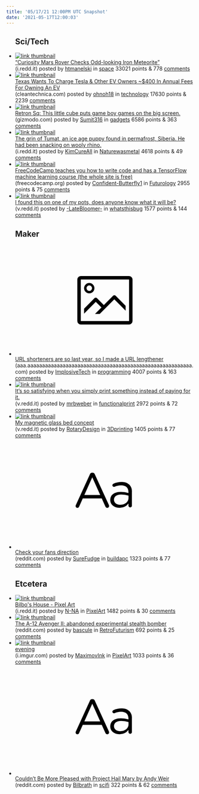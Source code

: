 ```yaml
---
title: '05/17/21 12:00PM UTC Snapshot'
date: '2021-05-17T12:00:03'
---
```

<ul>
<h2>Sci/Tech</h2>

<li><a href='https://i.redd.it/gxosdnakmiz61.jpg'><img src='https://a.thumbs.redditmedia.com/SehQZgl-OEE4mcWfdNosQdPTN85fByL82gbjABNgNb8.jpg' alt='link thumbnail'></a><div><div class='linkTitle'><a href='https://i.redd.it/gxosdnakmiz61.jpg'>“Curiosity Mars Rover Checks Odd-looking Iron Meteorite”</a></div>(i.redd.it) posted by <a href='https://www.reddit.com/user/htmanelski'>htmanelski</a> in <a href='https://www.reddit.com/r/space'>space</a> 33021 points & 778 <a href='https://www.reddit.com/r/space/comments/ndsy9h/curiosity_mars_rover_checks_oddlooking_iron/'>comments</a></div></li>

<li><a href='https://cleantechnica.com/2021/05/14/texas-wants-to-charge-tesla-other-ev-owners-400-in-annual-fees-for-owning-an-ev/'><img src='https://b.thumbs.redditmedia.com/n0ZusmSWVXexGFa_68R_JwWrmCDMLG64XHN4q5icEHo.jpg' alt='link thumbnail'></a><div><div class='linkTitle'><a href='https://cleantechnica.com/2021/05/14/texas-wants-to-charge-tesla-other-ev-owners-400-in-annual-fees-for-owning-an-ev/'>Texas Wants To Charge Tesla &amp; Other EV Owners ~$400 In Annual Fees For Owning An EV</a></div>(cleantechnica.com) posted by <a href='https://www.reddit.com/user/ohnoh18'>ohnoh18</a> in <a href='https://www.reddit.com/r/technology'>technology</a> 17630 points & 2239 <a href='https://www.reddit.com/r/technology/comments/ndspsd/texas_wants_to_charge_tesla_other_ev_owners_400/'>comments</a></div></li>

<li><a href='https://gizmodo.com/this-little-cube-puts-game-boy-games-on-the-big-screen-1846775777'><img src='https://b.thumbs.redditmedia.com/QCOyN3YVVJzsP6ZFyGYzC6xrLwy8dYHtFnV5arrAg9s.jpg' alt='link thumbnail'></a><div><div class='linkTitle'><a href='https://gizmodo.com/this-little-cube-puts-game-boy-games-on-the-big-screen-1846775777'>Retron Sq: This little cube puts game boy games on the big screen.</a></div>(gizmodo.com) posted by <a href='https://www.reddit.com/user/Sumit316'>Sumit316</a> in <a href='https://www.reddit.com/r/gadgets'>gadgets</a> 6586 points & 363 <a href='https://www.reddit.com/r/gadgets/comments/ndsnp9/retron_sq_this_little_cube_puts_game_boy_games_on/'>comments</a></div></li>

<li><a href='https://i.redd.it/34ggc2dw8iz61.jpg'><img src='https://b.thumbs.redditmedia.com/s_OYcf6PTB87vSXYTqZTGtwNwU3czFG2n70U1NqSxXY.jpg' alt='link thumbnail'></a><div><div class='linkTitle'><a href='https://i.redd.it/34ggc2dw8iz61.jpg'>The grin of Tumat, an ice age puppy found in permafrost, Siberia. He had been snacking on wooly rhino.</a></div>(i.redd.it) posted by <a href='https://www.reddit.com/user/KimCureAll'>KimCureAll</a> in <a href='https://www.reddit.com/r/Naturewasmetal'>Naturewasmetal</a> 4618 points & 49 <a href='https://www.reddit.com/r/Naturewasmetal/comments/ndrdn6/the_grin_of_tumat_an_ice_age_puppy_found_in/'>comments</a></div></li>

<li><a href='https://www.freecodecamp.org/'><img src='https://b.thumbs.redditmedia.com/amdhQhsn2PVwfcwbWNOXKFd28TIqt4hrKTYKMst3Rbc.jpg' alt='link thumbnail'></a><div><div class='linkTitle'><a href='https://www.freecodecamp.org/'>FreeCodeCamp teaches you how to write code and has a TensorFlow machine learning course (the whole site is free)</a></div>(freecodecamp.org) posted by <a href='https://www.reddit.com/user/Confident-Butterfly1'>Confident-Butterfly1</a> in <a href='https://www.reddit.com/r/Futurology'>Futurology</a> 2955 points & 75 <a href='https://www.reddit.com/r/Futurology/comments/ndyinh/freecodecamp_teaches_you_how_to_write_code_and/'>comments</a></div></li>

<li><a href='https://v.redd.it/azxt59hqlhz61'><img src='https://b.thumbs.redditmedia.com/PPGbXOtbYqQ3NvQLKywhxpLU5O3Luan1G8PotyrexWA.jpg' alt='link thumbnail'></a><div><div class='linkTitle'><a href='https://v.redd.it/azxt59hqlhz61'>I found this on one of my pots, does anyone know what it will be?</a></div>(v.redd.it) posted by <a href='https://www.reddit.com/user/-LateBloomer-'>-LateBloomer-</a> in <a href='https://www.reddit.com/r/whatsthisbug'>whatsthisbug</a> 1577 points & 144 <a href='https://www.reddit.com/r/whatsthisbug/comments/ndopj9/i_found_this_on_one_of_my_pots_does_anyone_know/'>comments</a></div></li>

<h2>Maker</h2>

<li><a href='https://aaa.aaaaaaaaaaaaaaaaaaaaaaaaaaaaaaaaaaaaaaaaaaaaaaaaaaaaaaaa.com/'><svg version='1.1' viewBox='-34 -14 104 64' preserveAspectRatio='xMidYMid meet' xmlns='http://www.w3.org/2000/svg' xmlns:xlink='http://www.w3.org/1999/xlink'>
    <title>link thumbnail</title>
    <path d='M32,4H4A2,2,0,0,0,2,6V30a2,2,0,0,0,2,2H32a2,2,0,0,0,2-2V6A2,2,0,0,0,32,4ZM4,30V6H32V30Z'></path>
    <path d='M8.92,14a3,3,0,1,0-3-3A3,3,0,0,0,8.92,14Zm0-4.6A1.6,1.6,0,1,1,7.33,11,1.6,1.6,0,0,1,8.92,9.41Z'></path>
    <path d='M22.78,15.37l-5.4,5.4-4-4a1,1,0,0,0-1.41,0L5.92,22.9v2.83l6.79-6.79L16,22.18l-3.75,3.75H15l8.45-8.45L30,24V21.18l-5.81-5.81A1,1,0,0,0,22.78,15.37Z'></path>
    </svg></a><div><div class='linkTitle'><a href='https://aaa.aaaaaaaaaaaaaaaaaaaaaaaaaaaaaaaaaaaaaaaaaaaaaaaaaaaaaaaa.com/'>URL shorteners are so last year, so I made a URL lengthener</a></div>(aaa.aaaaaaaaaaaaaaaaaaaaaaaaaaaaaaaaaaaaaaaaaaaaaaaaaaaaaaaa.com) posted by <a href='https://www.reddit.com/user/ImplosiveTech'>ImplosiveTech</a> in <a href='https://www.reddit.com/r/programming'>programming</a> 4007 points & 163 <a href='https://www.reddit.com/r/programming/comments/ndyp0s/url_shorteners_are_so_last_year_so_i_made_a_url/'>comments</a></div></li>

<li><a href='https://v.redd.it/3tbuwf459jz61'><img src='https://a.thumbs.redditmedia.com/fgDKgU2_C6jUioIr7qG64wB5rJ8bskxmFmgbfqzGUx4.jpg' alt='link thumbnail'></a><div><div class='linkTitle'><a href='https://v.redd.it/3tbuwf459jz61'>It’s so satisfying when you simply print something instead of paying for it.</a></div>(v.redd.it) posted by <a href='https://www.reddit.com/user/mrbweber'>mrbweber</a> in <a href='https://www.reddit.com/r/functionalprint'>functionalprint</a> 2972 points & 72 <a href='https://www.reddit.com/r/functionalprint/comments/ndvp3u/its_so_satisfying_when_you_simply_print_something/'>comments</a></div></li>

<li><a href='https://v.redd.it/qw9t6sqxdiz61'><img src='https://b.thumbs.redditmedia.com/Trpe8ZAAF1pqh28a_YlxUFcl7BmGgONg8DWwVZT0e_o.jpg' alt='link thumbnail'></a><div><div class='linkTitle'><a href='https://v.redd.it/qw9t6sqxdiz61'>My magnetic glass bed concept</a></div>(v.redd.it) posted by <a href='https://www.reddit.com/user/RotaryDesign'>RotaryDesign</a> in <a href='https://www.reddit.com/r/3Dprinting'>3Dprinting</a> 1405 points & 77 <a href='https://www.reddit.com/r/3Dprinting/comments/ndryfu/my_magnetic_glass_bed_concept/'>comments</a></div></li>

<li><a href='https://www.reddit.com/r/buildapc/comments/ndtwsn/check_your_fans_direction/'><svg version='1.1' viewBox='-34 -12 104 64' preserveAspectRatio='xMidYMid slice' xmlns='http://www.w3.org/2000/svg' xmlns:xlink='http://www.w3.org/1999/xlink'>
    <title>text link thumbnail</title>
    <path d='M12.19,8.84a1.45,1.45,0,0,0-1.4-1h-.12a1.46,1.46,0,0,0-1.42,1L1.14,26.56a1.29,1.29,0,0,0-.14.59,1,1,0,0,0,1,1,1.12,1.12,0,0,0,1.08-.77l2.08-4.65h11l2.08,4.59a1.24,1.24,0,0,0,1.12.83,1.08,1.08,0,0,0,1.08-1.08,1.64,1.64,0,0,0-.14-.57ZM6.08,20.71l4.59-10.22,4.6,10.22Z'>
    </path>
    <path d='M32.24,14.78A6.35,6.35,0,0,0,27.6,13.2a11.36,11.36,0,0,0-4.7,1,1,1,0,0,0-.58.89,1,1,0,0,0,.94.92,1.23,1.23,0,0,0,.39-.08,8.87,8.87,0,0,1,3.72-.81c2.7,0,4.28,1.33,4.28,3.92v.5a15.29,15.29,0,0,0-4.42-.61c-3.64,0-6.14,1.61-6.14,4.64v.05c0,2.95,2.7,4.48,5.37,4.48a6.29,6.29,0,0,0,5.19-2.48V26.9a1,1,0,0,0,1,1,1,1,0,0,0,1-1.06V19A5.71,5.71,0,0,0,32.24,14.78Zm-.56,7.7c0,2.28-2.17,3.89-4.81,3.89-1.94,0-3.61-1.06-3.61-2.86v-.06c0-1.8,1.5-3,4.2-3a15.2,15.2,0,0,1,4.22.61Z'>
    </path>
    </svg></a><div><div class='linkTitle'><a href='https://www.reddit.com/r/buildapc/comments/ndtwsn/check_your_fans_direction/'>Check your fans direction</a></div>(reddit.com) posted by <a href='https://www.reddit.com/user/SureFudge'>SureFudge</a> in <a href='https://www.reddit.com/r/buildapc'>buildapc</a> 1323 points & 77 <a href='https://www.reddit.com/r/buildapc/comments/ndtwsn/check_your_fans_direction/'>comments</a></div></li>

<h2>Etcetera</h2>

<li><a href='https://i.redd.it/2ks29pdmojz61.gif'><img src='https://b.thumbs.redditmedia.com/cNCu7-6cQ3PT_KE1Vd0o81sl9DmsNkRYSnaUjZG9fNA.jpg' alt='link thumbnail'></a><div><div class='linkTitle'><a href='https://i.redd.it/2ks29pdmojz61.gif'>Bilbo's House - Pixel Art</a></div>(i.redd.it) posted by <a href='https://www.reddit.com/user/N-NA'>N-NA</a> in <a href='https://www.reddit.com/r/PixelArt'>PixelArt</a> 1482 points & 30 <a href='https://www.reddit.com/r/PixelArt/comments/ndxmw9/bilbos_house_pixel_art/'>comments</a></div></li>

<li><a href='https://www.reddit.com/gallery/ne6y44'><img src='https://b.thumbs.redditmedia.com/pJqdc4d9LZUUCE9aoXWl6OFQ2pRGdQ1xwVz2N0lEb3w.jpg' alt='link thumbnail'></a><div><div class='linkTitle'><a href='https://www.reddit.com/gallery/ne6y44'>The A-12 Avenger II: abandoned experimental stealth bomber</a></div>(reddit.com) posted by <a href='https://www.reddit.com/user/bascule'>bascule</a> in <a href='https://www.reddit.com/r/RetroFuturism'>RetroFuturism</a> 692 points & 25 <a href='https://www.reddit.com/r/RetroFuturism/comments/ne6y44/the_a12_avenger_ii_abandoned_experimental_stealth/'>comments</a></div></li>

<li><a href='https://i.imgur.com/eDQ4Ywl.png'><img src='https://b.thumbs.redditmedia.com/jZSv3yUnO0qOwLHrIy9tkMqE5Z-k1wfxce7dNQGeXwM.jpg' alt='link thumbnail'></a><div><div class='linkTitle'><a href='https://i.imgur.com/eDQ4Ywl.png'>evening</a></div>(i.imgur.com) posted by <a href='https://www.reddit.com/user/MaximovInk'>MaximovInk</a> in <a href='https://www.reddit.com/r/PixelArt'>PixelArt</a> 1033 points & 36 <a href='https://www.reddit.com/r/PixelArt/comments/ne8luk/evening/'>comments</a></div></li>

<li><a href='https://www.reddit.com/r/scifi/comments/ndyd74/couldnt_be_more_pleased_with_project_hail_mary_by/'><svg version='1.1' viewBox='-34 -12 104 64' preserveAspectRatio='xMidYMid slice' xmlns='http://www.w3.org/2000/svg' xmlns:xlink='http://www.w3.org/1999/xlink'>
    <title>text link thumbnail</title>
    <path d='M12.19,8.84a1.45,1.45,0,0,0-1.4-1h-.12a1.46,1.46,0,0,0-1.42,1L1.14,26.56a1.29,1.29,0,0,0-.14.59,1,1,0,0,0,1,1,1.12,1.12,0,0,0,1.08-.77l2.08-4.65h11l2.08,4.59a1.24,1.24,0,0,0,1.12.83,1.08,1.08,0,0,0,1.08-1.08,1.64,1.64,0,0,0-.14-.57ZM6.08,20.71l4.59-10.22,4.6,10.22Z'>
    </path>
    <path d='M32.24,14.78A6.35,6.35,0,0,0,27.6,13.2a11.36,11.36,0,0,0-4.7,1,1,1,0,0,0-.58.89,1,1,0,0,0,.94.92,1.23,1.23,0,0,0,.39-.08,8.87,8.87,0,0,1,3.72-.81c2.7,0,4.28,1.33,4.28,3.92v.5a15.29,15.29,0,0,0-4.42-.61c-3.64,0-6.14,1.61-6.14,4.64v.05c0,2.95,2.7,4.48,5.37,4.48a6.29,6.29,0,0,0,5.19-2.48V26.9a1,1,0,0,0,1,1,1,1,0,0,0,1-1.06V19A5.71,5.71,0,0,0,32.24,14.78Zm-.56,7.7c0,2.28-2.17,3.89-4.81,3.89-1.94,0-3.61-1.06-3.61-2.86v-.06c0-1.8,1.5-3,4.2-3a15.2,15.2,0,0,1,4.22.61Z'>
    </path>
    </svg></a><div><div class='linkTitle'><a href='https://www.reddit.com/r/scifi/comments/ndyd74/couldnt_be_more_pleased_with_project_hail_mary_by/'>Couldn’t Be More Pleased with Project Hail Mary by Andy Weir</a></div>(reddit.com) posted by <a href='https://www.reddit.com/user/Bilbrath'>Bilbrath</a> in <a href='https://www.reddit.com/r/scifi'>scifi</a> 322 points & 62 <a href='https://www.reddit.com/r/scifi/comments/ndyd74/couldnt_be_more_pleased_with_project_hail_mary_by/'>comments</a></div></li>

</ul>
